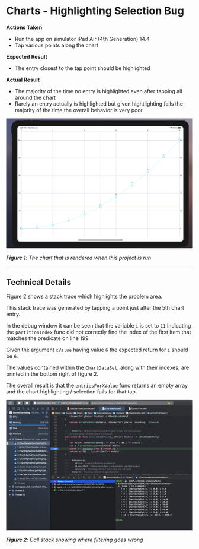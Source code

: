 
# Charts - Highlighting Selection Bug

**Actions Taken**

* Run the app on simulator iPad Air (4th Generation) 14.4
* Tap various points along the chart

**Expected Result**

* The entry closest to the tap point should be highlighted

**Actual Result**

* The majority of the time no entry is highlighted even after tapping all around the chart
* Rarely an entry actually is highlighted but given hightlighting fails the majority of the time the overall behavior is very poor


![The Chart](./imgs/chart.png)

_**Figure 1**: The chart that is rendered when this project is run_

----

## Technical Details

Figure 2 shows a stack trace which highlights the problem area.

This stack trace was generated by tapping a point just after the 5th chart entry.

In the debug window it can be seen that the variable `i` is set to `11` indicating the `partitionIndex` func did not correctly find the index of the first item that matches the predicate on line 199.

Given the argument `xValue` having value `6` the expected return for `i` should be `6`.

The values contained within the `ChartDataSet`, along with their indexes, are printed in the bottom right of figure 2.

The overall result is that the `entriesForXValue` func returns an empty array and the chart highlighting / selection fails for that tap.

![Stack](./imgs/bug_entries_for_xvalue_func.png)

_**Figure 2**: Call stack showing where filtering goes wrong_